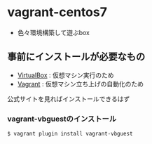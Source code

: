 # vagrant-centos7
- 色々環境構築して遊ぶbox

## 事前にインストールが必要なもの
- [VirtualBox](https://www.virtualbox.org/) :  仮想マシン実行のため
- [Vagrant](https://www.vagrantup.com/) : 仮想マシン立ち上げの自動化のため

公式サイトを見ればインストールできるはず

### vagrant-vbguestのインストール
    $ vagrant plugin install vagrant-vbguest

